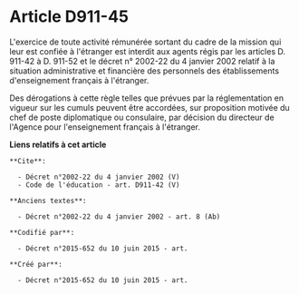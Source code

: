 # Article D911-45

L'exercice de toute activité rémunérée sortant du cadre de la mission qui leur est confiée à l'étranger est interdit aux
agents régis par les articles D. 911-42 à D. 911-52 et le décret n° 2002-22 du 4 janvier 2002 relatif à la situation
administrative et financière des personnels des établissements d'enseignement français à l'étranger. 

Des dérogations à cette règle telles que prévues par la réglementation en vigueur sur les cumuls peuvent être accordées, sur
proposition motivée du chef de poste diplomatique ou consulaire, par décision du directeur de l'Agence pour l'enseignement
français à l'étranger.

**Liens relatifs à cet article**

	**Cite**:

	  - Décret n°2002-22 du 4 janvier 2002 (V)
	  - Code de l'éducation - art. D911-42 (V)

	**Anciens textes**:

	  - Décret n°2002-22 du 4 janvier 2002 - art. 8 (Ab)

	**Codifié par**:

	  - Décret n°2015-652 du 10 juin 2015 - art.

	**Créé par**:

	  - Décret n°2015-652 du 10 juin 2015 - art.

